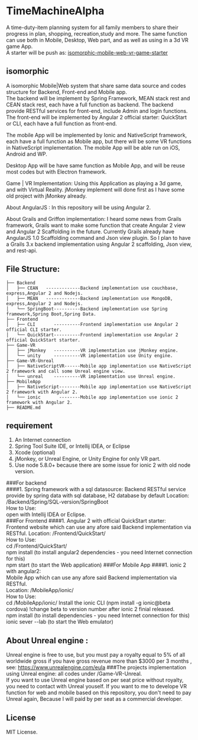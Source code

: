 # TimeMachineAlpha
A time-duty-item planning system for all family members to share their progress in plan, shopping, recreation,study and more. The same function can use both in Mobile, Desktop, Web part, and
as well as using in a 3d VR game App.  
A starter will be push as: [isomorphic-mobile-web-vr-game-starter](https://github.com/Arthurisme/isomorphic-mobile-web-vr-game-starter)   


## isomorphic
A isomorphic Mobile|Web system that share same data source and codes structure for Backend, Front-end and Mobile app.  
The backend will be implement by Spring Framework, MEAN stack rest and CEAN stack rest, each have a full function as backend. The backend provide RESTful services for front-end, include Admin and login functions.
The front-end will be implemented by Angular 2 official starter: QuickStart or CLI, each have a full function as front-end.

The mobile App will be implemented by Ionic and NativeScript framework, each have a full function as Mobile app, but there will be some VR functions in NativeScript implementation.
The mobile App will be able run on iOS, Android and WP.  

Desktop App will be have same function as Mobile App, and will be reuse most codes but with Electron framework.

Game | VR Implementation: Using this Application as playing a 3d game, and with  Virtual Reality.  jMonkey implement will done first as I have some old project with jMonkey already.


About AngularJS : In this repository will be using  Angular 2.  

About Grails and Griffon implementation: I heard some news  from Grails framework, Grails want to make some function that create Angular 2 view and Angular 2  Scaffolding in the future.
Currently Grails already have AngularJS 1.0 Scaffolding command and Json view plugin.
So I plan to have a Grails 3.x  backend implementation using  Angular 2 scaffolding, Json view, and rest-api.

## File Structure:
```
├── Backend  
│   ├── CEAN   -------------Backend implementation use couchbase, express,Angular 2 and Nodejs.  
│   ├── MEAN   -------------Backend implementation use MongoDB, express,Angular 2 and Nodejs.  
│   └── SpringBoot----------Backend implementation use Spring framework,Spring Boot,Spring Data.  
├── Frontend  
│   ├── CLI       ----------Frontend implementation use Angular 2 official CLI starter.  
│   └── QuickStart----------Frontend implementation use Angular 2 official QuickStart starter.  
├── Game-VR  
│   ├── jMonkey   ----------VR implementation use jMonkey engine.  
│   └── unity     ----------VR implementation use Unity engine.
├── Game-VR-Unreal
│   ├── NativeScriptVR------Mobile app implementation use NativeScript 2 framework and call some Unreal engine view.   
│   └── unreal    ----------VR implementation use Unreal engine.   
├── MobileApp  
│   ├── NativeScript--------Mobile app implementation use NativeScript 2 framework with Angular 2.  
│   └── ionic       --------Mobile app implementation use ionic 2 framework with Angular 2.  
├── README.md  
```


## requirement  
1. An Internet connection  
2. Spring Tool Suite IDE, or Intellij IDEA, or Eclipse  
3. Xcode (optional)  
4. jMonkey, or Unreal Engine, or Unity Engine for only VR part.
5. Use node 5.8.0+ because there are some issue for ionic 2 with old node version.


###For backend  
####1. Spring framework with a sql datasource:
Backend RESTful service provide by spring data with sql database, H2 database by default
Location: /Backend/Spring/SQL-version/SpringBoot  
How to Use:  
open with Intellij IDEA or Eclipse.  
###For Frontend
####1. Angular 2 with official QuickStart starter:   
Frontend website which can use any afore said Backend implementation via RESTful.
Location: /Frontend/QuickStart/  
How to Use:  
cd /Frontend/QuickStart/  
npm install (to install angular2 dependencies - you need Internet connection for this)  
npm start (to start the Web application)
###For Mobile App
####1. ionic 2 with angular2:  
Mobile App which can use any afore said Backend implementation via RESTful.    
Location: /MobileApp/ionic/  
How to Use:  
cd /MobileApp/ionic/
Install the ionic CLI (npm install -g ionic@beta cordova) !change beta to version number after ionic 2 finial released.     
npm install (to install  dependencies - you need Internet connection for this)  
ionic sever --lab (to start the Web emulator)   



## About Unreal engine :
Unreal engine is free to use, but you must pay a royalty equal to 5% of all worldwide gross if you have gross revenue more than $3000 per 3 months , see:  https://www.unrealengine.com/eula
###The projects implementation using Unreal engine: all codes under /Game-VR-Unreal.  
If you want to use Unreal engine based on per seat price without royalty, you need to contact with Unreal youself.
If you want to me to develope VR function for web and mobile based on this repository, you don't need to pay Unreal again, Because I will paid by per seat as a commercial developer.


## License
MIT License.

